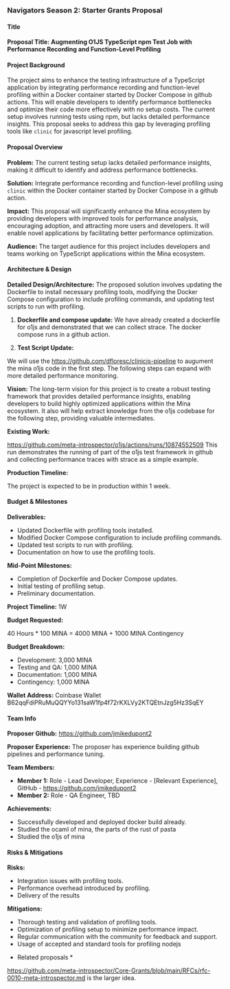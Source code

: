 ### Navigators Season 2: Starter Grants Proposal

#### Title
**Proposal Title: Augmenting O1JS TypeScript npm Test Job with Performance Recording and Function-Level Profiling**

#### Project Background
The project aims to enhance the testing infrastructure of a TypeScript application by integrating performance recording and function-level profiling within a Docker container started by Docker Compose in github actions. This will enable developers to identify performance bottlenecks and optimize their code more effectively with no setup costs. The current setup involves running tests using npm, but lacks detailed performance insights. This proposal seeks to address this gap by leveraging profiling tools like `clinic` for javascript level profiling.

#### Proposal Overview
**Problem:** The current testing setup lacks detailed performance insights, making it difficult to identify and address performance bottlenecks.

**Solution:** Integrate performance recording and function-level profiling using `clinic` within the Docker container started by Docker Compose in a github action.

**Impact:** This proposal will significantly enhance the Mina ecosystem by providing developers with improved tools for performance analysis, encouraging adoption, and attracting more users and developers. It will enable novel applications by facilitating better performance optimization.

**Audience:** The target audience for this project includes developers and teams working on TypeScript applications within the Mina ecosystem.

#### Architecture & Design
**Detailed Design/Architecture:**
The proposed solution involves updating the Dockerfile to install necessary profiling tools, modifying the Docker Compose configuration to include profiling commands, and updating test scripts to run with profiling.

1. **Dockerfile and compose update:**
We have already created a dockerfile for o1js and demonstrated that we can collect strace.
The docker compose runs in a github action.

2. **Test Script Update:**

We will use the https://github.com/dfloresc/clinicjs-pipeline to augument the mina o1js code in the first step.
The following steps can expand with more detailed performance monitoring.


**Vision:** The long-term vision for this project is to create a robust testing framework that provides detailed performance insights, enabling developers to build highly optimized applications within the Mina ecosystem.
It also will help extract knowledge from the o1js codebase for the following step, providing valuable intermediates.

**Existing Work:** 

https://github.com/meta-introspector/o1js/actions/runs/10874552509 This run demonstrates
the running of part of the o1js test framework in github and collecting performance traces with strace as a simple
example. 

**Production Timeline:** 

The project is expected to be in production within 1 week.

#### Budget & Milestones
**Deliverables:**
- Updated Dockerfile with profiling tools installed. 
- Modified Docker Compose configuration to include profiling commands.
- Updated test scripts to run with profiling.
- Documentation on how to use the profiling tools.

**Mid-Point Milestones:**
- Completion of Dockerfile and Docker Compose updates.
- Initial testing of profiling setup.
- Preliminary documentation.

**Project Timeline:** 1W

**Budget Requested:** 

40 Hours * 100 MINA = 4000 MINA + 1000 MINA Contingency

**Budget Breakdown:**
- Development: 3,000 MINA
- Testing and QA: 1,000 MINA
- Documentation: 1,000 MINA
- Contingency: 1,000 MINA

**Wallet Address:**
Coinbase Wallet B62qqFdiPRuMuQQYYo131saW1fp4f72rKXLVy2KTQEtnJzg5Hz3SqEY


#### Team Info
**Proposer Github:** https://github.com/jmikedupont2

**Proposer Experience:** The proposer has experience building github pipelines and performance tuning.

**Team Members:**
- **Member 1:** Role - Lead Developer, Experience - [Relevant Experience], GitHub - https://github.com/jmikedupont2
- **Member 2:** Role - QA Engineer, TBD

**Achievements:**
- Successfully developed and deployed docker build already.
- Studied the ocaml of mina, the parts of the rust of pasta
- Studied the o1js of mina

#### Risks & Mitigations
**Risks:**
- Integration issues with profiling tools.
- Performance overhead introduced by profiling.
- Delivery of the results

**Mitigations:**
- Thorough testing and validation of profiling tools.
- Optimization of profiling setup to minimize performance impact.
- Regular communication with the community for feedback and support.
- Usage of accepted and standard tools for profiling nodejs

* Related proposals *

https://github.com/meta-introspector/Core-Grants/blob/main/RFCs/rfc-0010-meta-introspector.md is the larger idea.
 
